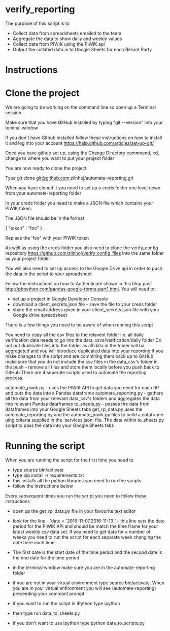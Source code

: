 # verify_reporting

The purpose of this script is to

- Collect data from spreadsheets emailed to the team
- Aggregate the data to show daily and weekly values
- Collect data from PIWIK using the PIWIK api
- Output the collated data in to Google Sheets for each Reliant Party

# Instructions

# Clone the project

We are going to be working on the command line so open up a Terminal session 

Make sure that you have GitHub installed by typing "git --version" into your teminal window

If you don't have Github installed follow these instructions on how to install it and log into your account https://help.github.com/articles/set-up-git/

Once you have github set up, using the Change Directory commnand, cd, change to where you want to put your project folder

You are now ready to clone the project

Type git clone git@github.com:zilnhoj/automate-reporting.git

When you have cloned it you need to set up a creds folder one level down from your automate-reporting folder

In your creds folder you need to make a JSON file which contains your PIWIK token.

The JSON file should be in the format

{
  "token" : "foo"
} 

Replace the 'foo" with your PIWIK token

As well as using the creds folder you also need to clone the verify_config repository https://github.com/zilnhoj/verify_config_files into the same folder as your project folder

You will also need to set up access to the Google Drive api in order to push the data in the script to your spreadsheet

Follow the instructions on how to Authenticate shown in this blog post http://pbpython.com/pandas-google-forms-part1.html.
You will need to:

- set up a project in Google Developer Console
- download a client_secrets.json file - save the file to your creds folder
- share the email address given in your client_secrets.json file with your Google drive spreadsheet

There is a few things you need to be aware of when running this script

You need to copy all the csv files to the relavent folder i.e. all daily verification data needs to go into the data_csvs/verification/daily folder
Do not put dublicate files into the folder as all data in the folder will ba aggregated and you will introduce duplicated data into your reporting
If you make changes to the script and are commiting them back up to GitHub make sure that you do not include the csv files in the data_csv's folder in the push - remove all files and store them locally before you push back to GitHub
There are 4 seperate scripts used to automate the reporting process.

automate_piwik.py - uses the PIWIK API to get data you need for each RP and puts the data into a Pandas dataframe
automate_reporting.py - gathers all the data from your relevant data_csv's folders and aggregates the data into relevant Pandas dataframes
to_sheets.py - passes the data from dataframes into your Google Sheets tabs
get_rp_data.py uses the automate_reporting.py and the automate_piwik.py files to build a dataframe uing criteria supplied in the 'services.json' file.
The data within
to_sheets.py script to pass the data into your Google Sheets tabs

# Running the script

When you are running the script for the first time you need to

- type source bin/activate
- type pip install -r requirements.txt
- this installs all the python libraries you need to run the scripts
- follow the instructions below

Every subsequent times you run the script you need to follow these instructions

- open up the get_rp_data.py file in your favourite text editor
- look for the line - 'date = '2016-11-07,2016-11-13'' - this line sets the date period for the PIWIK API and should be match the time frame for your latest weekly csv data set. If you need to get data for a number of weeks you need to run the script for each separate week changing the date here each time.

- The first date is the start date of the time period and the second date is the end date for the time period

- in the terminal window make sure you are in the automate-reporting folder
- if you are not in your virtual environment type source bin/activate. When you are in your virtual enfironment you will see (automate-reporting) preceeding your commant prompt
- if you want to run the script in iPython type ipython
- then type run data_to_sheets.py
- if you don't want to use ipython type python data_to_scripts.py

